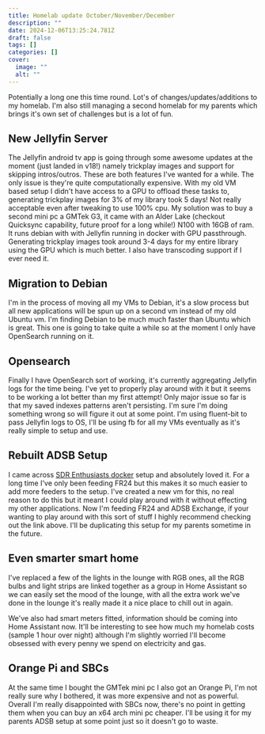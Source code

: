 ```yaml
---
title: Homelab update October/November/December
description: ""
date: 2024-12-06T13:25:24.781Z
draft: false
tags: []
categories: []
cover:
  image: ""
  alt: ""
---
```

Potentially a long one this time round. Lot's of changes/updates/additions to my homelab. I'm also still managing a second homelab for my parents which brings it's own set of challenges but is a lot of fun.

## New Jellyfin Server

The Jellyfin android tv app is going through some awesome updates at the moment (just landed in v18!) namely trickplay images and support for skipping intros/outros. These are both features I've wanted for a while. The only issue is they're quite computationally expensive. With my old VM based setup I didn't have access to a GPU to offload these tasks to, generating trickplay images for 3% of my library took 5 days! Not really acceptable even after tweaking to use 100% cpu. My solution was to buy a second mini pc a GMTek G3, it came with an Alder Lake (checkout Quicksync capability, future proof for a long while!) N100 with 16GB of ram. It runs debian with with Jellyfin running in docker with GPU passthrough. Generating trickplay images took around 3-4 days for my entire library using the GPU which is much better. I also have transcoding support if I ever need it.

## Migration to Debian

I'm in the process of moving all my VMs to Debian, it's a slow process but all new applications will be spun up on a second vm instead of my old Ubuntu vm. I'm finding Debian to be much much faster than Ubuntu which is great. This one is going to take quite a while so at the moment I only have OpenSearch running on it.

## Opensearch

Finally I have OpenSearch sort of working, it's currently aggregating Jellyfin logs for the time being. I've yet to properly play around with it but it seems to be working a lot better than my first attempt! Only major issue so far is that my saved indexes patterns aren't persisting. I'm sure I'm doing something wrong so will figure it out at some point. I'm using fluent-bit to pass Jellyfin logs to OS, I'll be using fb for all my VMs eventually as it's really simple to setup and use.

## Rebuilt ADSB Setup

I came across [SDR Enthusiasts docker](https://sdr-enthusiasts.gitbook.io/ads-b) setup and absolutely loved it. For a long time I've only been feeding FR24 but this makes it so much easier to add more feeders to the setup. I've created a new vm for this, no real reason to do this but it meant I could play around with it without effecting my other applications. Now I'm feeding FR24 and ADSB Exchange, if your wanting to play around with this sort of stuff I highly recommend checking out the link above. I'll be duplicating this setup for my parents sometime in the future.

## Even smarter smart home

I've replaced a few of the lights in the lounge with RGB ones, all the RGB bulbs and light strips are linked together as a group in Home Assistant so we can easily set the mood of the lounge, with all the extra work we've done in the lounge it's really made it a nice place to chill out in again.

We've also had smart meters fitted, information should be coming into Home Assistant now. It'll be interesting to see how much my homelab costs (sample 1 hour over night) although I'm slightly worried I'll become obsessed with every penny we spend on electricity and gas.

## Orange Pi and SBCs

At the same time I bought the GMTek mini pc I also got an Orange Pi, I'm not really sure why I bothered, it was more expensive and not as powerful. Overall I'm really disappointed with SBCs now, there's no point in getting them when you can buy an x64 arch mini pc cheaper. I'll be using it for my parents ADSB setup at some point just so it doesn't go to waste.
